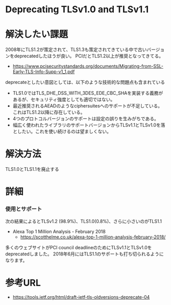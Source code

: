 # Deprecating TLSv1.0 and TLSv1.1


# 解決したい課題
2008年にTLS1.2が策定されて、TLS1.3も策定されてきている中で古いバージョンをdeprecatedしたほうが良い。
PCIだとTLS1.2以上が推奨となってきてる。
- https://www.pcisecuritystandards.org/documents/Migrating-from-SSL-Early-TLS-Info-Supp-v1_1.pdf

deprecateとしたい意図としては、以下のような技術的な問題点も含まれている
- TLS1.0ではTLS_DHE_DSS_WITH_3DES_EDE_CBC_SHAを実装する義務があるが、セキュリティ強度としても適切ではない。
- 最近推奨されるAEADのようなciphersuitesへのサポートが不足している。これはTLS1.2以降に存在している。
- 4つのプロトコルバージョンのサポートは設定の誤りを生みがちである。
- 幅広く使われたライブラリのサポートバージョンからTLSv1.1とTLSv1.0を落としたい。これを使い続けるのは望ましくない。


# 解決方法
TLS1.0とTLS1.1を廃止する

# 詳細

### 使用とサポート
次の結果によるとTLSv1.2 (98.9%)、TLS1.0(0.8%)、さらに小さいのがTLS1.1
- Alexa Top 1 Million Analysis - February 2018
  - https://scotthelme.co.uk/alexa-top-1-million-analysis-february-2018/

多くのウェブサイトがPCI council deadlineのためにTLSv1.1とTLSv1.0をdeprecatedしました。
2018年6月にはTLS1.1のサポートも打ち切られるようになります。

# 参考URL
- https://tools.ietf.org/html/draft-ietf-tls-oldversions-deprecate-04

